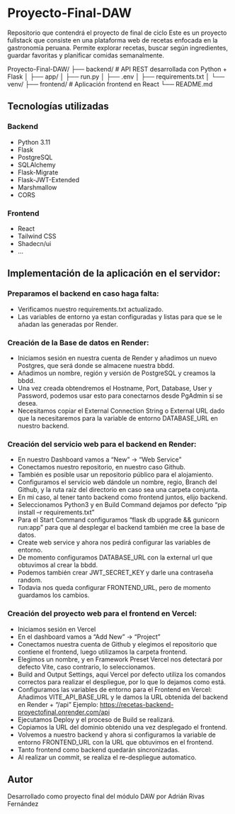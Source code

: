 # Proyecto-Final-DAW
Repositorio que contendrá el proyecto de final de ciclo
Este es un proyecto fullstack que consiste en una plataforma web de recetas enfocada en la gastronomía peruana. Permite explorar recetas, buscar según ingredientes, guardar favoritas y planificar comidas semanalmente.

Proyecto-Final-DAW/ 
├── backend/ # API REST desarrollada con Python + Flask 
│ ├── app/ 
│ ├── run.py 
│ ├── .env 
│ ├── requirements.txt 
│ └── venv/ 
├── frontend/ # Aplicación frontend en React 
└── README.md

## Tecnologías utilizadas

### Backend
- Python 3.11
- Flask
- PostgreSQL
- SQLAlchemy
- Flask-Migrate
- Flask-JWT-Extended
- Marshmallow
- CORS

### Frontend
- React
- Tailwind CSS
- Shadecn/ui
- ...

## Implementación de la aplicación en el servidor:
### Preparamos el backend en caso haga falta:
-	Verificamos nuestro requirements.txt actualizado.
-	Las variables de entorno ya estan configuradas y listas para que se le añadan las generadas por Render.
### Creación de la Base de datos en Render:
-	Iniciamos sesión en nuestra cuenta de Render y añadimos un nuevo Postgres, que será donde se almacene nuestra bbdd.
-	Añadimos un nombre, región y versión de PostgreSQL y creamos la bbdd.
-	Una vez creada obtendremos el Hostname, Port, Database, User y Password, podemos usar esto para conectarnos desde PgAdmin si se desea.
-	Necesitamos copiar el External Connection String o External URL dado que la necesitaremos para la variable de entorno DATABASE_URL en nuestro backend.
 
### Creación del servicio web para el backend en Render:
-	En nuestro Dashboard vamos a “New” -> “Web Service”
-	Conectamos nuestro repositorio, en nuestro caso Github.
-	También es posible usar un repositorio público para el alojamiento.
-	Configuramos el servicio web dándole un nombre, regio, Branch del Github, y la ruta raíz del directorio en caso sea una carpeta conjunta.
-	En mi caso, al tener tanto backend como frontend juntos, elijo backend.
-	Seleccionamos Python3 y en Build Command dejamos por defecto “pip install –r requirements.txt”
-	Para el Start Command configuramos “flask db upgrade && gunicorn run:app” para que al desplegar el backend también me cree la base de datos.
-	Create web service y ahora nos pedirá configurar las variables de entorno.
-	De momento configuramos DATABASE_URL con la external url que obtuvimos al crear la bbdd.
-	Podemos también crear JWT_SECRET_KEY y darle una contraseña random.
-	Todavia nos queda configurar FRONTEND_URL, pero de momento guardamos los cambios.

### Creación del proyecto web para el frontend en Vercel:
-	Iniciamos sesión en Vercel
-	En el dashboard vamos a “Add New” -> “Project”
-	Conectamos nuestra cuenta de Github y elegimos el repositorio que contiene el frontend, luego utilizamos la carpeta frontend.
-	Elegimos un nombre, y en Framework Preset Vercel nos detectará por defecto Vite, caso contrario, lo seleccionamos.
-	Build and Output Settings, aquí Vercel por defecto utiliza los comandos correctos para realizar el despliegue, por lo que lo dejamos como está.
-	Configuramos las variables de entorno para el Frontend en Vercel:
Añadimos VITE_API_BASE_URL y le damos la URL obtenida del backend en Render + “/api”
Ejemplo: https://recetas-backend-proyectofinal.onrender.com/api
-	Ejecutamos Deploy y el proceso de Build se realizará.
-	Copiamos la URL del dominio obtenido una vez desplegado el frontend.
-	Volvemos a nuestro backend y ahora si configuramos la variable de entorno FRONTEND_URL con la URL que obtuvimos en el frontend.
-	Tanto frontend como backend quedarán sincronizadas.
-	Al realizar un commit, se realiza el re-despliegue automatico.


## Autor
Desarrollado como proyecto final del módulo DAW por Adrián Rivas Fernández